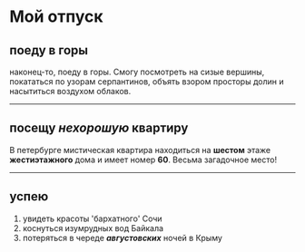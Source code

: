 # Мой отпуск 

## поеду в горы
наконец-то, поеду в горы. Смогу посмотреть на сизые вершины, покататься по узорам серпантинов, объять взором просторы долин и насытиться воздухом облаков.

---
## посещу **_нехорошую_ квартиру**
В петербурге мистическая квартира находиться на
**шестом** этаже **жестиэтажного** дома и имеет номер **60**. Весьма загадочное место!

---
## успею
1. увидеть красоты 'бархатного' Сочи
2. коснуться изумрудных вод Байкала
3. потеряться в череде **_августовских_** ночей в Крыму